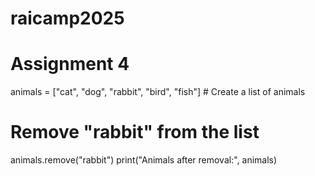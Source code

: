 # raicamp2025
# Assignment 4
animals = ["cat", "dog", "rabbit", "bird", "fish"]  # Create a list of animals

# Remove "rabbit" from the list
animals.remove("rabbit")
print("Animals after removal:", animals)

